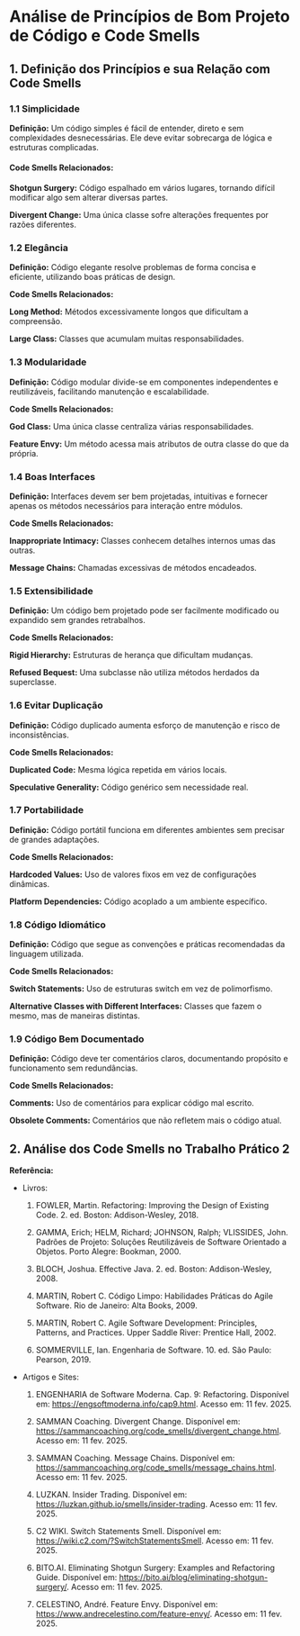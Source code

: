 # Análise de Princípios de Bom Projeto de Código e Code Smells

## 1. Definição dos Princípios e sua Relação com Code Smells

### 1.1 Simplicidade

**Definição:** Um código simples é fácil de entender, direto e sem complexidades desnecessárias. Ele deve evitar sobrecarga de lógica e estruturas complicadas.

#### Code Smells Relacionados:

**Shotgun Surgery:** Código espalhado em vários lugares, tornando difícil modificar algo sem alterar diversas partes.

**Divergent Change:** Uma única classe sofre alterações frequentes por razões diferentes.

### 1.2 Elegância

**Definição:** Código elegante resolve problemas de forma concisa e eficiente, utilizando boas práticas de design.

**Code Smells Relacionados:**

**Long Method:** Métodos excessivamente longos que dificultam a compreensão.

**Large Class:** Classes que acumulam muitas responsabilidades.

### 1.3 Modularidade

**Definição:** Código modular divide-se em componentes independentes e reutilizáveis, facilitando manutenção e escalabilidade.

**Code Smells Relacionados:**

**God Class:** Uma única classe centraliza várias responsabilidades.

**Feature Envy:** Um método acessa mais atributos de outra classe do que da própria.

### 1.4 Boas Interfaces

**Definição:** Interfaces devem ser bem projetadas, intuitivas e fornecer apenas os métodos necessários para interação entre módulos.

**Code Smells Relacionados:**

**Inappropriate Intimacy:** Classes conhecem detalhes internos umas das outras.

**Message Chains:** Chamadas excessivas de métodos encadeados.

### 1.5 Extensibilidade

**Definição:** Um código bem projetado pode ser facilmente modificado ou expandido sem grandes retrabalhos.

**Code Smells Relacionados:**

**Rigid Hierarchy:** Estruturas de herança que dificultam mudanças.

**Refused Bequest:** Uma subclasse não utiliza métodos herdados da superclasse.

### 1.6 Evitar Duplicação

**Definição:** Código duplicado aumenta esforço de manutenção e risco de inconsistências.

**Code Smells Relacionados:**

**Duplicated Code:** Mesma lógica repetida em vários locais.

**Speculative Generality:** Código genérico sem necessidade real.

### 1.7 Portabilidade

**Definição:** Código portátil funciona em diferentes ambientes sem precisar de grandes adaptações.

**Code Smells Relacionados:**

**Hardcoded Values:** Uso de valores fixos em vez de configurações dinâmicas.

**Platform Dependencies:** Código acoplado a um ambiente específico.

### 1.8 Código Idiomático

**Definição:** Código que segue as convenções e práticas recomendadas da linguagem utilizada.

**Code Smells Relacionados:**

**Switch Statements:** Uso de estruturas switch em vez de polimorfismo.

**Alternative Classes with Different Interfaces:** Classes que fazem o mesmo, mas de maneiras distintas.

### 1.9 Código Bem Documentado

**Definição:** Código deve ter comentários claros, documentando propósito e funcionamento sem redundâncias.

**Code Smells Relacionados:**

**Comments:** Uso de comentários para explicar código mal escrito.

**Obsolete Comments:** Comentários que não refletem mais o código atual.

## 2. Análise dos Code Smells no Trabalho Prático 2




**Referência:**
 - Livros:

    1. FOWLER, Martin. Refactoring: Improving the Design of Existing Code. 2. ed. Boston: Addison-Wesley, 2018.

    2. GAMMA, Erich; HELM, Richard; JOHNSON, Ralph; VLISSIDES, John. Padrões de Projeto: Soluções Reutilizáveis de Software Orientado a Objetos. Porto Alegre: Bookman, 2000.

    3. BLOCH, Joshua. Effective Java. 2. ed. Boston: Addison-Wesley, 2008.

    4. MARTIN, Robert C. Código Limpo: Habilidades Práticas do Agile Software. Rio de Janeiro: Alta Books, 2009.

    5. MARTIN, Robert C. Agile Software Development: Principles, Patterns, and Practices. Upper Saddle River: Prentice Hall, 2002.

    6. SOMMERVILLE, Ian. Engenharia de Software. 10. ed. São Paulo: Pearson, 2019.

 - Artigos e Sites:

    1. ENGENHARIA de Software Moderna. Cap. 9: Refactoring. Disponível em: https://engsoftmoderna.info/cap9.html. Acesso em: 11 fev. 2025.

    2. SAMMAN Coaching. Divergent Change. Disponível em: https://sammancoaching.org/code_smells/divergent_change.html. Acesso em: 11 fev. 2025.

    3. SAMMAN Coaching. Message Chains. Disponível em: https://sammancoaching.org/code_smells/message_chains.html. Acesso em: 11 fev. 2025.

    4. LUZKAN. Insider Trading. Disponível em: https://luzkan.github.io/smells/insider-trading. Acesso em: 11 fev. 2025.

    5. C2 WIKI. Switch Statements Smell. Disponível em: https://wiki.c2.com/?SwitchStatementsSmell. Acesso em: 11 fev. 2025.

    6. BITO.AI. Eliminating Shotgun Surgery: Examples and Refactoring Guide. Disponível em: https://bito.ai/blog/eliminating-shotgun-surgery/. Acesso em: 11 fev. 2025.

    7. CELESTINO, André. Feature Envy. Disponível em: https://www.andrecelestino.com/feature-envy/. Acesso em: 11 fev. 2025.